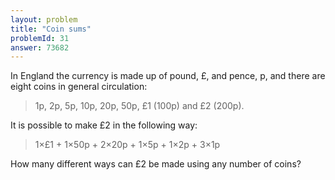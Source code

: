 ```yaml
---
layout: problem
title: "Coin sums"
problemId: 31
answer: 73682
---
```

In England the currency is made up of pound, £, and pence, p, and there are eight coins in general circulation:

> 1p, 2p, 5p, 10p, 20p, 50p, £1 (100p) and £2 (200p).

It is possible to make £2 in the following way:

> 1×£1 + 1×50p + 2×20p + 1×5p + 1×2p + 3×1p

How many different ways can £2 be made using any number of coins?